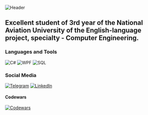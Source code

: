 ![Header](https://github.com/Yehukh/yehukh/blob/main/assets/Kukhar_Yehor.gif?raw=true)

## Excellent student of 3rd year of the National Aviation University of the English-language project, specialty - Computer Engineering.

### Languages and Tools
![C#](https://img.shields.io/badge/-C%23-090909?style=for-the-badge&logo=c-sharp&logoColor=239120)
![WPF](https://img.shields.io/badge/-WPF-090909?style=for-the-badge&logo=Windows&logoColor=0078D6)
![SQL](https://img.shields.io/badge/-SQL-090909?style=for-the-badge&logo=Microsoft-SQL-Server&logoColor=CC2927)

### Social Media
[![Telegram](https://img.shields.io/badge/-Telegram-090909?style=for-the-badge&logo=Telegram&logoColor=2CA5E0)](https://t.me/yehukh)
[![LinkedIn](https://img.shields.io/badge/-LinkedIn-090909?style=for-the-badge&logo=LinkedIn&logoColor=0077B5)](https://www.linkedin.com/in/yehukh)

#### Codewars
[![Codewars](https://www.codewars.com/users/yehor.kukhar/badges/micro)](https://www.codewars.com/users/yehor.kukhar)
